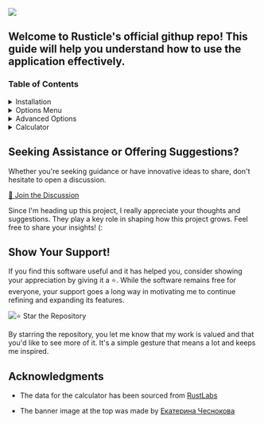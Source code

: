 ![](https://cdn.discordapp.com/attachments/1131944883804975388/1139550615576531014/banner1.png)


## Welcome to Rusticle's official githup repo! This guide will help you understand how to use the application effectively.

### Table of Contents

<details>
<summary>Installation</summary>
<br>
To obtain the most up-to-date version of Rusticle, simply visit the [Releases section](https://github.com/Valery-a/Rusticle/releases), where you can identify the latest addition, and proceed to install the provided rar archive.
</details>

<details>
<summary>Options Menu</summary>
<br>
The "Options Menu" tab allows you to configure various settings for the crosshair:

- Diameter: Change the diameter of the crosshair in pixels.
- Vertical Adjust: Adjust the crosshair position in pixels.
- Transparency: Adjust the transparency of the crosshair (0 to 1).
- Hide Crosshair on R-click: Enable this option to hide the crosshair when you right-click.
Make the desired changes and click the "Apply" button to see the updated crosshair. Click the "Config Save" button to save your settings.
</details>

<details>
<summary>Advanced Options</summary>
<br>
In the "Advanced Options" tab, you can further customize the crosshair appearance:

- Crosshair Color: Choose the color of the crosshair from the color palette.
Hex Color Code: Alternatively, you can enter a valid hex color code to set the crosshair color.
- Crosshair Shape: Select the shape of the crosshair (1 to 10).
- Add/Remove Outline Border: Toggle the outline border of the crosshair.
Click the "Apply" button to see the updated crosshair appearance.
</details>

<details>
<summary>Calculator</summary>
<br>
The "Calculator" tab allows you to calculate the cost of raiding tools and wall information:

- Raiding Tool Calculator
Select a raiding tool (C4 or Rocket) from the dropdown menu.
Enter the quantity of raiding tools.
Click the "Calculate Tool Cost" button to see the sulfur and charcoal costs.
- Wall Information Calculator
Select a wall type (Twig Wall, Wooden Wall, Stone Wall, Metal Wall, Armored Wall) from the dropdown menu.
Click the "Calculate Wall Info" button to see the wall's HP, cost, and destroying costs.
Closing the Application
To close the application, simply click the close button (X) located at the top-right corner of the main window.
</details>

## Seeking Assistance or Offering Suggestions?

Whether you're seeking guidance or have innovative ideas to share, don't hesitate to open a discussion.

[🔗 Join the Discussion](https://github.com/Valery-a/Rusticle/discussions)

Since I'm heading up this project, I really appreciate your thoughts and suggestions. They play a key role in shaping how this project grows. Feel free to share your insights!   (:

## Show Your Support!

If you find this software useful and it has helped you, consider showing your appreciation by giving it a ⭐. While the software remains free for everyone, your support goes a long way in motivating me to continue refining and expanding its features.

![⭐ Star the Repository](https://cdn.discordapp.com/attachments/1131944883804975388/1139553081479143564/2023-08-11_16-07-43.gif)

By starring the repository, you let me know that my work is valued and that you'd like to see more of it. It's a simple gesture that means a lot and keeps me inspired.

## Acknowledgments

- The data for the calculator has been sourced from [RustLabs](https://rustlabs.com/)

- The banner image at the top was made by [Екатерина Чеснокова](https://twitter.com/DDAzotka2033)
